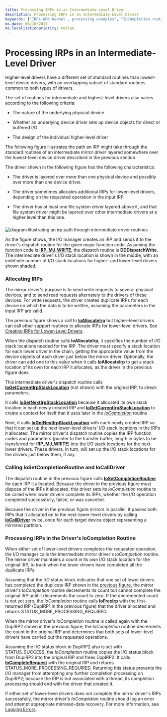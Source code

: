 ```yaml
---
title: Processing IRPs in an Intermediate-Level Driver
description: Processing IRPs in an Intermediate-Level Driver
keywords: ["IRPs WDK kernel , processing examples", "IoCompletion routines", "IoSetCompletionRoutine", "mirror drivers WDK IRPs", "allocating IRPs", "IoCallDriver"]
ms.date: 06/16/2017
ms.localizationpriority: medium
---
```


# Processing IRPs in an Intermediate-Level Driver





Higher-level drivers have a different set of standard routines than lowest-level device drivers, with an overlapping subset of standard routines common to both types of drivers.

The set of routines for intermediate and highest-level drivers also varies according to the following criteria:

-   The nature of the underlying physical device

-   Whether an underlying device driver sets up device objects for direct or buffered I/O

-   The design of the individual higher-level driver

The following figure illustrates the path an IRP might take through the standard routines of an intermediate *mirror driver* layered somewhere over the lowest-level device driver described in the previous section.

The driver shown in the following figure has the following characteristics:

-   The driver is layered over more than one physical device and possibly over more than one device driver.

-   The driver sometimes allocates additional IRPs for lower-level drivers, depending on the requested operation in the input IRP.

-   The driver has at least one file system driver layered above it, and that file system driver might be layered over other intermediate drivers at a higher level than this one.

### <a href="" id="irp-path-through-intermediate-driver-routines"></a>

![diagram illustrating an irp path through intermediate driver routines](images/4hiddirp.png)

As the figure shows, the I/O manager creates an IRP and sends it to the driver's dispatch routine for the given major function code. Assuming the function code is [**IRP\_MJ\_WRITE**](./irp-mj-write.md), the dispatch routine is **DDDispatchWrite**. The intermediate driver's I/O stack location is shown in the middle, with an indefinite number of I/O stack locations for higher- and lower-level drivers shown shaded.

### <a href="" id="allocating-irps-"></a>Allocating IRPs

The mirror driver's purpose is to send write requests to several physical devices, and to send read requests alternately to the drivers of these devices. For write requests, the driver creates duplicate IRPs for each device on which the data is to be written, assuming the parameters in the input IRP are valid.

The previous figure shows a call to [**IoAllocateIrp**](/windows-hardware/drivers/ddi/wdm/nf-wdm-ioallocateirp) but higher-level drivers can call other support routines to allocate IRPs for lower-level drivers. See [Creating IRPs for Lower-Level Drivers](creating-irps-for-lower-level-drivers.md).

When the dispatch routine calls **IoAllocateIrp**, it specifies the number of I/O stack locations needed for the IRP. The driver must specify a stack location for each lower driver in the chain, getting the appropriate value from the device objects of each driver just below the mirror driver. Optionally, the driver can add one to this value when it calls **IoAllocateIrp** to get a stack location of its own for each IRP it allocates, as the driver in the previous figure does.

This intermediate driver's dispatch routine calls [**IoGetCurrentIrpStackLocation**](/windows-hardware/drivers/ddi/wdm/nf-wdm-iogetcurrentirpstacklocation) (not shown) with the original IRP, to check parameters.

It calls [**IoSetNextIrpStackLocation**](/windows-hardware/drivers/ddi/wdm/nf-wdm-iosetnextirpstacklocation) because it allocated its own stack location in each newly created IRP and [**IoGetCurrentIrpStackLocation**](/windows-hardware/drivers/ddi/wdm/nf-wdm-iogetcurrentirpstacklocation) to create a context for itself that it uses later in the [*IoCompletion*](/windows-hardware/drivers/ddi/wdm/nc-wdm-io_completion_routine) routine.

Next, it calls [**IoGetNextIrpStackLocation**](/windows-hardware/drivers/ddi/wdm/nf-wdm-iogetnextirpstacklocation) with each newly created IRP so that it can set up the next lower-level drivers' I/O stack locations in the IRPs it allocated. The mirror driver's dispatch routine copies the IRP function codes and parameters (pointer to the transfer buffer, length in bytes to be transferred for **IRP\_MJ\_WRITE**) into the I/O stack locations for the next-lower drivers. These drivers, in turn, will set up the I/O stack locations for the drivers just below them, if any.

### Calling IoSetCompletionRoutine and IoCallDriver

The dispatch routine in the previous figure calls [**IoSetCompletionRoutine**](/windows-hardware/drivers/ddi/wdm/nf-wdm-iosetcompletionroutine) for each IRP it allocated. Because the driver in the previous figure must dispose of the IRPs it allocated, this driver sets its *IoCompletion* routine to be called when lower drivers complete its IRPs, whether the I/O operation completed successfully, failed, or was canceled.

Because the driver in the previous figure mirrors in parallel, it passes both IRPs that it allocated on to the next-lower-level drivers by calling [**IoCallDriver**](/windows-hardware/drivers/ddi/wdm/nf-wdm-iocalldriver) twice, once for each target device object representing a mirrored partition.

### Processing IRPs in the Driver's IoCompletion Routine

When either set of lower-level drivers completes the requested operation, the I/O manager calls the intermediate mirror driver's *IoCompletion* routine. The mirror driver maintains a count in its own I/O stack location for the original IRP, to track when the lower drivers have completed all the duplicate IRPs.

Assuming that the I/O status block indicates that one set of lower drivers has completed the duplicate IRP shown in the [previous figure](#irp-path-through-intermediate-driver-routines), the mirror driver's *IoCompletion* routine decrements its count but cannot complete the original IRP until it decrements the count to zero. If the decremented count is not yet zero, the *IoCompletion* routine calls [**IoFreeIrp**](/windows-hardware/drivers/ddi/wdm/nf-wdm-iofreeirp) with the first-returned IRP (DupIRP1 in the previous figure) that the driver allocated and returns STATUS\_MORE\_PROCESSING\_REQUIRED.

When the mirror driver's *IoCompletion* routine is called again with the DupIRP2 shown in the previous figure, the *IoCompletion* routine decrements the count in the original IRP and determines that both sets of lower-level drivers have carried out the requested operations.

Assuming the I/O status block in DupIRP2 also is set with STATUS\_SUCCESS, the *IoCompletion* routine copies the I/O status block from DupIRP2 into the original IRP and frees DupIRP2. It calls [**IoCompleteRequest**](/windows-hardware/drivers/ddi/wdm/nf-wdm-iocompleterequest) with the original IRP and returns STATUS\_MORE\_PROCESSING\_REQUIRED. Returning this status prevents the I/O manager from attempting any further completion processing on DupIRP2; because the IRP is not associated with a thread, its completion processing should end with the driver that created it.

If either set of lower-level drivers does not complete the mirror driver's IRPs successfully, the mirror driver's *IoCompletion* routine should log an error and attempt appropriate mirrored-data recovery. For more information, see [Logging Errors](logging-errors.md).

 

